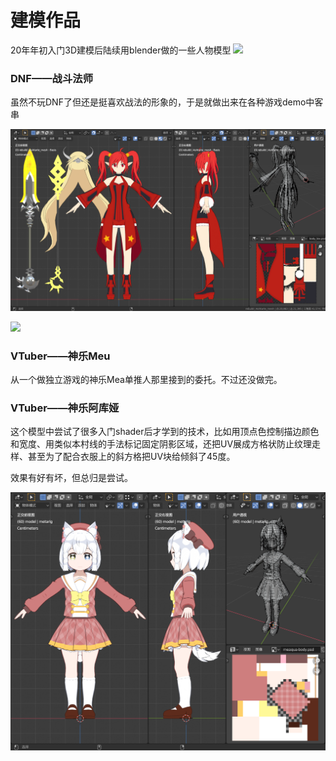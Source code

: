 # 建模作品

20年年初入门3D建模后陆续用blender做的一些人物模型
![](https://i0.hdslb.com/bfs/album/49c62a8628d2d8de178de75fdfa8f5c86b8841a2.gif@.webp)

### DNF——战斗法师
虽然不玩DNF了但还是挺喜欢战法的形象的，于是就做出来在各种游戏demo中客串

![](战法-模型展示.png)

![](https://i0.hdslb.com/bfs/album/90668485ef13eb6cb30b70a3e118d9a6f57607ac.gif@518w.webp)

### VTuber——神乐Meu
从一个做独立游戏的神乐Mea单推人那里接到的委托。不过还没做完。

### VTuber——神乐阿库娅
这个模型中尝试了很多入门shader后才学到的技术，比如用顶点色控制描边颜色和宽度、用类似本村线的手法标记固定阴影区域，还把UV展成方格状防止纹理走样、甚至为了配合衣服上的斜方格把UV块给倾斜了45度。

效果有好有坏，但总归是尝试。

![](神乐夸-模型展示.png)